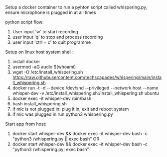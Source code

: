 Setup a docker container to run a pyhton script called whispering.py, ensure microphone is plugged in at all times

python script flow:
1. User input 'w' to start recording
2. user input 'q' to stop and process recording
3. user input 'ctrl + c' to quit programme

Setup on linux host system shell:
1. install docker
2. usermod -aG audio $(whoami)
3. wget -O /etc/install_whispering.sh https://raw.githubusercontent.com/techscapades/whispering/main/install_whispering.sh
4. docker run -t -d --device /dev/snd --privileged --network host --name whisper-dev -v /etc/install_whispering.sh:/install_whispering.sh ubuntu
5. docker exec -it whisper-dev /bin/bash
6. bash install_whispering.sh
7. if mic is not plugged in: plug it in, exit and reboot system
8. if mic was plugged in run python3 whispering.py

Start app from host:
1. docker start whisper-dev && docker exec -it whisper-dev bash -c "python3 /whispering.py || exec bash"
OR
1. docker start whisper-dev && docker exec -it whisper-dev bash -c "python3 /whispering.py; exec bash"



